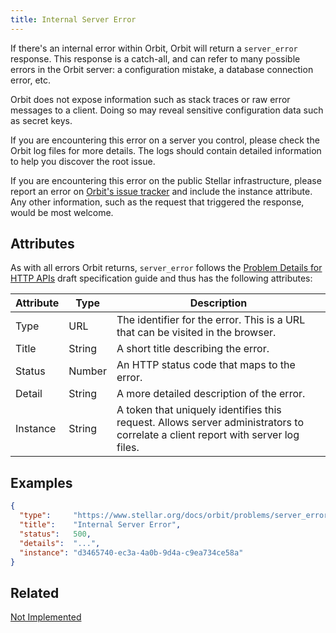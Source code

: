 ```yaml
---
title: Internal Server Error
---
```


If there's an internal error within Orbit, Orbit will return a `server_error` response.  This response is a catch-all, and can refer to many possible errors in the Orbit server: a configuration mistake, a database connection error, etc.

Orbit does not expose information such as stack traces or raw error messages to a client.  Doing so may reveal sensitive configuration data such as secret keys.

If you are encountering this error on a server you control, please check the Orbit log files for more details. The logs should contain detailed information to help you discover the root issue.

If you are encountering this error on the public Stellar infrastructure, please report an error on [Orbit's issue tracker](https://github.com/rover/go/issues) and include the instance attribute.
Any other information, such as the request that triggered the response, would be most welcome.

## Attributes

As with all errors Orbit returns, `server_error` follows the [Problem Details for HTTP APIs](https://tools.ietf.org/html/draft-ietf-appsawg-http-problem-00) draft specification guide and thus has the following attributes:

| Attribute | Type   | Description                                                                                                                     |
| --------- | ----   | ------------------------------------------------------------------------------------------------------------------------------- |
| Type      | URL    | The identifier for the error.  This is a URL that can be visited in the browser.                                                |
| Title     | String | A short title describing the error.                                                                                             |
| Status    | Number | An HTTP status code that maps to the error.                                                                                     |
| Detail    | String | A more detailed description of the error.                                                                                       |
| Instance  | String | A token that uniquely identifies this request. Allows server administrators to correlate a client report with server log files. |


## Examples
```json
{
  "type":     "https://www.stellar.org/docs/orbit/problems/server_error",
  "title":    "Internal Server Error",
  "status":   500,
  "details":  "...",
  "instance": "d3465740-ec3a-4a0b-9d4a-c9ea734ce58a"
}
```

## Related

[Not Implemented](./not-implemented.md)
